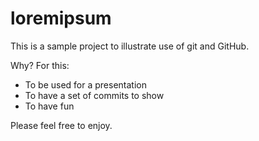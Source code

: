 # loremipsum

This is a sample project to illustrate use of git and GitHub.

Why? For this:

  * To be used for a presentation
  * To have a set of commits to show
  * To have fun

Please feel free to enjoy.
